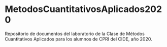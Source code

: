 # MetodosCuantitativosAplicados2020
Repositorio de documentos del laboratorio de la Clase de Métodos Cuantitativos Aplicados para los alumnos de CPRI del CIDE, año 2020. 
